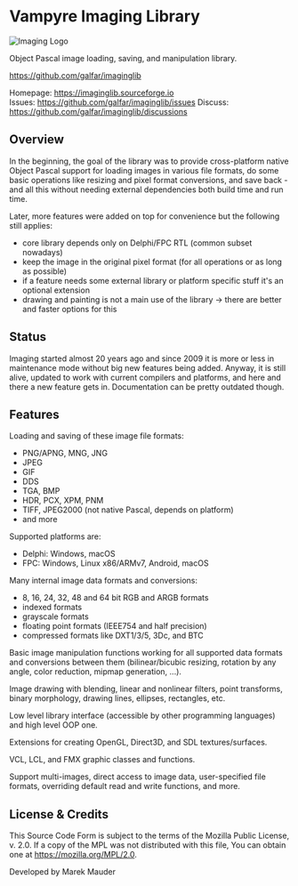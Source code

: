 Vampyre Imaging Library
===================================

![Imaging Logo](https://raw.githubusercontent.com/galfar/imaginglib/master/Doc/Common/logo.png)

Object Pascal image loading, saving, and manipulation library.

<https://github.com/galfar/imaginglib>  

Homepage: <https://imaginglib.sourceforge.io>  
Issues: <https://github.com/galfar/imaginglib/issues>
Discuss: <https://github.com/galfar/imaginglib/discussions>

Overview
--------------------------

In the beginning, the goal of the library was to provide cross-platform native Object Pascal support for loading images in various file formats, do some basic operations like resizing and pixel format conversions, and save back - and all this without needing external dependencies both build time and run time.

Later, more features were added on top for convenience but the following still applies:

- core library depends only on Delphi/FPC RTL (common subset nowadays)
- keep the image in the original pixel format (for all operations or as long as possible)
- if a feature needs some external library or platform specific stuff it's an optional extension
- drawing and painting is not a main use of the library -> there are better and faster options for this

Status
-----------

Imaging started almost 20 years ago and since 2009 it is more or less in maintenance mode without big new features being added.
Anyway, it is still alive, updated to work with current compilers and platforms, and here and there a new feature gets in. Documentation can be pretty outdated though.


Features
--------------------------

Loading and saving of these image file formats:

- PNG/APNG, MNG, JNG
- JPEG
- GIF
- DDS
- TGA, BMP
- HDR, PCX, XPM, PNM
- TIFF, JPEG2000 (not native Pascal, depends on platform)
- and more

Supported platforms are:

- Delphi: Windows, macOS
- FPC: Windows, Linux x86/ARMv7, Android, macOS

Many internal image data formats and conversions:

- 8, 16, 24, 32, 48 and 64 bit RGB and ARGB formats
- indexed formats
- grayscale formats
- floating point formats (IEEE754 and half precision)
- compressed formats like DXT1/3/5, 3Dc, and BTC

Basic image manipulation functions working for all supported data formats and conversions between them (bilinear/bicubic resizing, rotation by any angle, color reduction, mipmap generation, ...).

Image drawing with blending, linear and nonlinear filters, point transforms, binary morphology, drawing lines, ellipses, rectangles, etc.

Low level library interface (accessible by other programming languages) and high level OOP one.

Extensions for creating OpenGL, Direct3D, and SDL textures/surfaces.

VCL, LCL, and FMX graphic classes and functions.

Support multi-images, direct access to image data,
user-specified file formats, overriding default read and write functions,
and more.

License & Credits
------------------

This Source Code Form is subject to the terms of the Mozilla Public
License, v. 2.0. If a copy of the MPL was not distributed with this
file, You can obtain one at https://mozilla.org/MPL/2.0.

Developed by Marek Mauder

